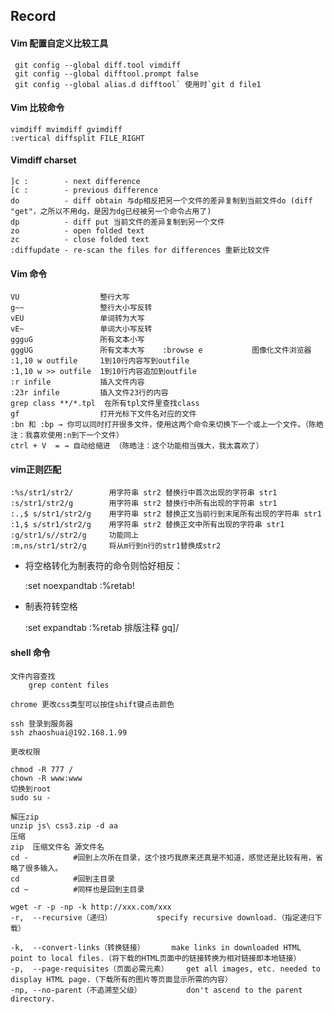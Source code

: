 ## Record

#### Vim 配置自定义比较工具

     git config --global diff.tool vimdiff
     git config --global difftool.prompt false
     git config --global alias.d difftool` 使用时`git d file1

#### Vim 比较命令
    vimdiff mvimdiff gvimdiff
    :vertical diffsplit FILE_RIGHT

#### Vimdiff charset

    ]c :        - next difference
    [c :        - previous difference
    do          - diff obtain 与dp相反把另一个文件的差异复制到当前文件do (diff "get"，之所以不用dg，是因为dg已经被另一个命令占用了)
    dp          - diff put 当前文件的差异复制到另一个文件
    zo          - open folded text
    zc          - close folded text
    :diffupdate - re-scan the files for differences 重新比较文件

#### Vim 命令

    VU                  整行大写
    g~~                 整行大小写反转
    vEU                 单词转为大写
    vE~                 单词大小写反转
    ggguG               所有文本小写
    gggUG               所有文本大写    :browse e           图像化文件浏览器
    :1,10 w outfile     1到10行内容写到outfile
    :1,10 w >> outfile  1到10行内容追加到outfile
    :r infile           插入文件内容
    :23r infile         插入文件23行的内容
    grep class **/*.tpl  在所有tpl文件里查找class
    gf                  打开光标下文件名对应的文件
    :bn 和 :bp → 你可以同时打开很多文件，使用这两个命令来切换下一个或上一个文件。（陈皓注：我喜欢使用:n到下一个文件）
    ctrl + V  = → 自动给缩进 （陈皓注：这个功能相当强大，我太喜欢了）

#### vim正则匹配

    :%s/str1/str2/        用字符串 str2 替换行中首次出现的字符串 str1
    :s/str1/str2/g        用字符串 str2 替换行中所有出现的字符串 str1
    :.,$ s/str1/str2/g    用字符串 str2 替换正文当前行到末尾所有出现的字符串 str1
    :1,$ s/str1/str2/g    用字符串 str2 替换正文中所有出现的字符串 str1
    :g/str1/s//str2/g     功能同上
    :m,ns/str1/str2/g     将从m行到n行的str1替换成str2

 * 将空格转化为制表符的命令则恰好相反：

    :set noexpandtab
    :%retab!

 * 制表符转空格

    :set expandtab
    :%retab
    排版注释
    gq]/


#### shell 命令

    文件内容查找
        grep content files 

    chrome 更改css类型可以按住shift键点击颜色

    ssh 登录到服务器
    ssh zhaoshuai@192.168.1.99

    更改权限

    chmod -R 777 /
    chown -R www:www
    切换到root
    sudo su - 
    
    解压zip
    unzip js\ css3.zip -d aa
    压缩
    zip  压缩文件名 源文件名
    cd -          #回到上次所在目录，这个技巧我原来还真是不知道，感觉还是比较有用，省略了很多输入。
    cd            #回到主目录
    cd ~          #同样也是回到主目录

    wget -r -p -np -k http://xxx.com/xxx
    -r,  --recursive（递归）          specify recursive download.（指定递归下载）

    -k,  --convert-links（转换链接）      make links in downloaded HTML point to local files.（将下载的HTML页面中的链接转换为相对链接即本地链接）
    -p,  --page-requisites（页面必需元素）    get all images, etc. needed to display HTML page.（下载所有的图片等页面显示所需的内容）
    -np, --no-parent（不追溯至父级）          don't ascend to the parent directory.
